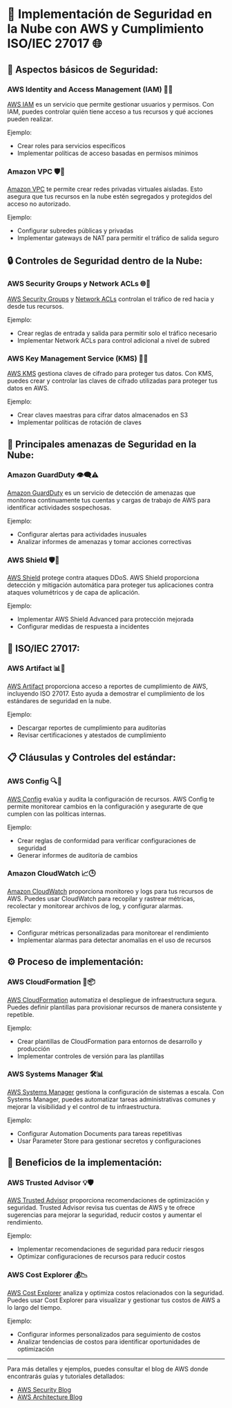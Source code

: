 # 🚀 Implementación de Seguridad en la Nube con AWS y Cumplimiento ISO/IEC 27017 🌐

## 🔐 Aspectos básicos de Seguridad:

### AWS Identity and Access Management (IAM) 👥🔑
[AWS IAM](https://aws.amazon.com/iam/) es un servicio que permite gestionar usuarios y permisos. Con IAM, puedes controlar quién tiene acceso a tus recursos y qué acciones pueden realizar.

Ejemplo:
- Crear roles para servicios específicos
- Implementar políticas de acceso basadas en permisos mínimos

### Amazon VPC 🛡️🔗
[Amazon VPC](https://aws.amazon.com/vpc/) te permite crear redes privadas virtuales aisladas. Esto asegura que tus recursos en la nube estén segregados y protegidos del acceso no autorizado.

Ejemplo:
- Configurar subredes públicas y privadas
- Implementar gateways de NAT para permitir el tráfico de salida seguro

## 🔒 Controles de Seguridad dentro de la Nube:

### AWS Security Groups y Network ACLs 🌐🚦
[AWS Security Groups](https://docs.aws.amazon.com/vpc/latest/userguide/VPC_SecurityGroups.html) y [Network ACLs](https://docs.aws.amazon.com/vpc/latest/userguide/vpc-network-acls.html) controlan el tráfico de red hacia y desde tus recursos.

Ejemplo:
- Crear reglas de entrada y salida para permitir solo el tráfico necesario
- Implementar Network ACLs para control adicional a nivel de subred

### AWS Key Management Service (KMS) 🔐🔑
[AWS KMS](https://aws.amazon.com/kms/) gestiona claves de cifrado para proteger tus datos. Con KMS, puedes crear y controlar las claves de cifrado utilizadas para proteger tus datos en AWS.

Ejemplo:
- Crear claves maestras para cifrar datos almacenados en S3
- Implementar políticas de rotación de claves

## 🚨 Principales amenazas de Seguridad en la Nube:

### Amazon GuardDuty 👁️‍🗨️⚠️
[Amazon GuardDuty](https://aws.amazon.com/guardduty/) es un servicio de detección de amenazas que monitorea continuamente tus cuentas y cargas de trabajo de AWS para identificar actividades sospechosas.

Ejemplo:
- Configurar alertas para actividades inusuales
- Analizar informes de amenazas y tomar acciones correctivas

### AWS Shield 🛡️🚫
[AWS Shield](https://aws.amazon.com/shield/) protege contra ataques DDoS. AWS Shield proporciona detección y mitigación automática para proteger tus aplicaciones contra ataques volumétricos y de capa de aplicación.

Ejemplo:
- Implementar AWS Shield Advanced para protección mejorada
- Configurar medidas de respuesta a incidentes

## 📄 ISO/IEC 27017:

### AWS Artifact 📊📜
[AWS Artifact](https://aws.amazon.com/artifact/) proporciona acceso a reportes de cumplimiento de AWS, incluyendo ISO 27017. Esto ayuda a demostrar el cumplimiento de los estándares de seguridad en la nube.

Ejemplo:
- Descargar reportes de cumplimiento para auditorías
- Revisar certificaciones y atestados de cumplimiento

## 📋 Cláusulas y Controles del estándar:

### AWS Config 🔍📝
[AWS Config](https://aws.amazon.com/config/) evalúa y audita la configuración de recursos. AWS Config te permite monitorear cambios en la configuración y asegurarte de que cumplen con las políticas internas.

Ejemplo:
- Crear reglas de conformidad para verificar configuraciones de seguridad
- Generar informes de auditoría de cambios

### Amazon CloudWatch 📈🕒
[Amazon CloudWatch](https://aws.amazon.com/cloudwatch/) proporciona monitoreo y logs para tus recursos de AWS. Puedes usar CloudWatch para recopilar y rastrear métricas, recolectar y monitorear archivos de log, y configurar alarmas.

Ejemplo:
- Configurar métricas personalizadas para monitorear el rendimiento
- Implementar alarmas para detectar anomalías en el uso de recursos

## ⚙️ Proceso de implementación:

### AWS CloudFormation 🤖📦
[AWS CloudFormation](https://aws.amazon.com/cloudformation/) automatiza el despliegue de infraestructura segura. Puedes definir plantillas para provisionar recursos de manera consistente y repetible.

Ejemplo:
- Crear plantillas de CloudFormation para entornos de desarrollo y producción
- Implementar controles de versión para las plantillas

### AWS Systems Manager 🛠️📊
[AWS Systems Manager](https://aws.amazon.com/systems-manager/) gestiona la configuración de sistemas a escala. Con Systems Manager, puedes automatizar tareas administrativas comunes y mejorar la visibilidad y el control de tu infraestructura.

Ejemplo:
- Configurar Automation Documents para tareas repetitivas
- Usar Parameter Store para gestionar secretos y configuraciones

## 🎯 Beneficios de la implementación:

### AWS Trusted Advisor 💡🛡️
[AWS Trusted Advisor](https://aws.amazon.com/premiumsupport/trustedadvisor/) proporciona recomendaciones de optimización y seguridad. Trusted Advisor revisa tus cuentas de AWS y te ofrece sugerencias para mejorar la seguridad, reducir costos y aumentar el rendimiento.

Ejemplo:
- Implementar recomendaciones de seguridad para reducir riesgos
- Optimizar configuraciones de recursos para reducir costos

### AWS Cost Explorer 💰📉
[AWS Cost Explorer](https://aws.amazon.com/aws-cost-management/aws-cost-explorer/) analiza y optimiza costos relacionados con la seguridad. Puedes usar Cost Explorer para visualizar y gestionar tus costos de AWS a lo largo del tiempo.

Ejemplo:
- Configurar informes personalizados para seguimiento de costos
- Analizar tendencias de costos para identificar oportunidades de optimización

---

Para más detalles y ejemplos, puedes consultar el blog de AWS donde encontrarás guías y tutoriales detallados:

- [AWS Security Blog](https://aws.amazon.com/blogs/security/)
- [AWS Architecture Blog](https://aws.amazon.com/blogs/architecture/)
